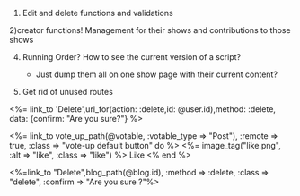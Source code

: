 1) Edit and delete functions and validations

2)creator functions! Management for their shows and contributions to those shows

4) Running Order? How to see the current version of a script?
    - Just dump them all on one show page with their current content?

5) Get rid of unused routes




<%= link_to 'Delete',url_for(action: :delete,id: @user.id),method: :delete, data: {confirm: "Are you sure?"} %>



<%= link_to vote_up_path(@votable, :votable_type => "Post"), :remote => true, :class => "vote-up default button" do %>
  <%= image_tag("like.png", :alt => "like", :class => "like") %>
  <span>Like</span>
<% end %>


<%=link_to "Delete",blog_path(@blog.id), :method => :delete, :class => "delete", :confirm => "Are you sure ?"%>  